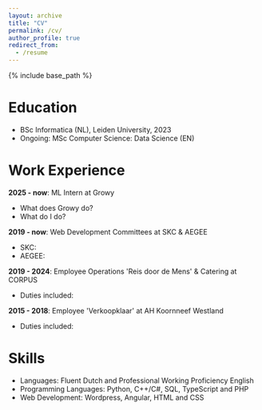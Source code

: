 ```yaml
---
layout: archive
title: "CV"
permalink: /cv/
author_profile: true
redirect_from:
  - /resume
---
```


{% include base_path %}

# Education

* BSc Informatica (NL), Leiden University, 2023
* Ongoing: MSc Computer Science: Data Science (EN)

# Work Experience

**2025 - now**: ML Intern at Growy
  * What does Growy do?
  * What do I do?

**2019 - now**: Web Development Committees at SKC & AEGEE
  * SKC:
  * AEGEE:

**2019 - 2024**: Employee Operations 'Reis door de Mens' & Catering at CORPUS 
  * Duties included: 

**2015 - 2018**: Employee 'Verkoopklaar' at AH Koornneef Westland
  * Duties included: 

# Skills

* Languages: Fluent Dutch and Professional Working Proficiency English
* Programming Languages: Python, C++/C#, SQL, TypeScript and PHP
* Web Development: Wordpress, Angular, HTML and CSS

